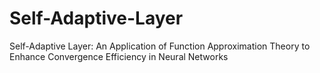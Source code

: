 # Self-Adaptive-Layer
Self-Adaptive Layer: An Application of Function Approximation Theory to Enhance Convergence Efficiency in Neural Networks
